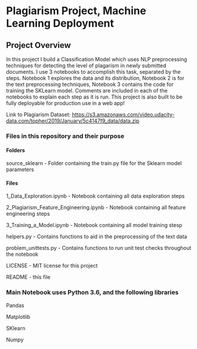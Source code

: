 # Plagiarism Project, Machine Learning Deployment
## Project Overview
In this project I build a Classification Model which uses NLP preprocessing techniques for detecting the level of plagarism in newly submitted documents. I use 3 notebooks to accomplish this task, separated by the steps. Notebook 1 explores the data and its distribution, Notebook 2 is for the text preprocessing techniques, Notebook 3 contains the code for training the SKLearn model. Comments are included in each of the notebooks to explain each step as it is run.  This project is also built to be fully deployable for production use in a web app!

Link to Plagiarism Dataset:
https://s3.amazonaws.com/video.udacity-data.com/topher/2019/January/5c4147f9_data/data.zip

### Files in this repository and their purpose
#### Folders

   source_sklearn - Folder containing the train.py file for the Sklearn model parameters
  

#### Files

   1_Data_Exploration.ipynb - Notebook containing all data exploration steps

   2_Plagiarism_Feature_Engineering.ipynb - Notebook containing all feature engineering steps
   
   3_Training_a_Model.ipynb - Notebook containing all model training stesp
   
   helpers.py - Contains functions to aid in the preprocessing of the text data
   
   problem_unittests.py - Contains functions to run unit test checks throughout the notebook
   
   LICENSE - MIT license for this project

   README - this file


### Main Notebook uses Python 3.6, and the following libraries
   Pandas

   Matplotlib

   SKlearn

   Numpy
